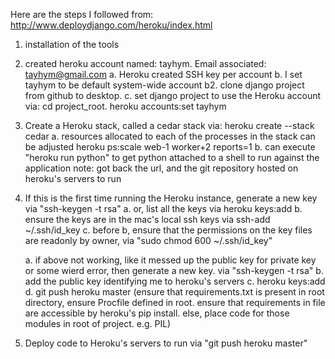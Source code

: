 Here are the steps I followed from:
http://www.deploydjango.com/heroku/index.html


1. installation of the tools 
2. created heroku account named: tayhym. Email associated: tayhym@gmail.com
	a. Heroku created SSH key per account
	b. I set tayhym to be default system-wide account
	b2. clone django project from github to desktop.
	c. set django project to use the Heroku account via: cd project_root. heroku accounts:set tayhym
3. Create a Heroku stack, called a cedar stack via: heroku create --stack cedar <nameOfDjangoApp>
	a. resources allocated to each of the processes in the stack can be adjusted heroku ps:scale web-1 worker+2 reports=1
	b. can execute "heroku run python" to get python attached to a shell to run against the application
	note: got back the url, and the git repository hosted on heroku's servers to run
4. If this is the first time running the Heroku instance, generate a new key via "ssh-keygen -t rsa"
    a. or, list all the keys via heroku keys:add
    b. ensure the keys are in the mac's local ssh keys via ssh-add ~/.ssh/id_key
	c. before b, ensure that the permissions on the key files are readonly by owner, via 
	"sudo chmod 600 ~/.ssh/id_key"

	a. if above not working, like it messed up the public key for private key or some wierd error, then generate a new key. via "ssh-keygen -t rsa" 
	b. add the public key identifying me to heroku's servers
	c. heroku keys:add 
	d. git push heroku master (ensure that requirements.txt is present in root directory, ensure Procfile defined in root. ensure that requirements in file are accessible by heroku's pip install. else, place code for those modules in root of project. e.g. PIL)

5. Deploy code to Heroku's servers to run via "git push heroku master"

